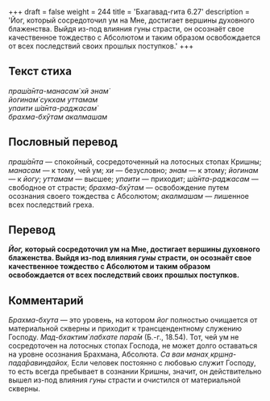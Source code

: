 +++
draft = false
weight = 244
title = 'Бхагавад-гита 6.27'
description = 'Йог, который сосредоточил ум на Мне, достигает вершины духовного блаженства. Выйдя из-под влияния гуны страсти, он осознаёт свое качественное тождество с Абсолютом и таким образом освобождается от всех последствий своих прошлых поступков.'
+++

## Текст стиха

_праш́а̄нта-манасам̇ хй энам̇  
йогинам̇ сукхам уттамам  
упаити ш́а̄нта-раджасам̇  
брахма-бхӯтам акалмашам_

## Пословный перевод

_праш́а̄нта_ — спокойный, сосредоточенный на лотосных стопах Кришны; _манасам_ — к тому, чей ум; _хи_ — безусловно; _энам_ — к этому; _йогинам_ — к _йогу_; _уттамам_ — высшее; _упаити_ — приходит; _ш́а̄нта_\-_раджасам_ — свободное от страсти; _брахма_\-_бхӯтам_ — освобождение путем осознания своего тождества с Абсолютом; _акалмашам_ — лишенное всех последствий греха.

## Перевод

**_Йог,_ который сосредоточил ум на Мне, достигает вершины духовного блаженства. Выйдя из-под влияния _гуны_ страсти, он осознаёт свое качественное тождество с Абсолютом и таким образом освобождается от всех последствий своих прошлых поступков.**

## Комментарий

_Брахма-бхута_ — это уровень, на котором _йог_ полностью очищается от материальной скверны и приходит к трансцендентному служению Господу. _Мад-бхактим̇ лабхате пара̄м_ (Б.-г., 18.54). Тот, чей ум не сосредоточен на лотосных стопах Господа, не может долго оставаться на уровне осознания Брахмана, Абсолюта. _Са ваи манах̣ кр̣шн̣а-пада̄равиндайох̣._ Если человек постоянно с любовью служит Господу, то есть всегда пребывает в сознании Кришны, значит, он действительно вышел из-под влияния _гуны_ страсти и очистился от материальной скверны.
